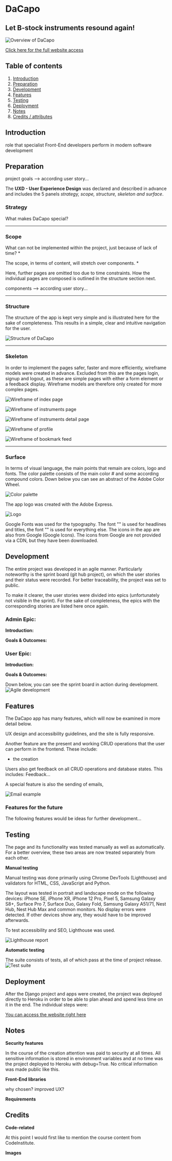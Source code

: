 # DaCapo
## Let B-stock instruments resound again!


![Overview of DaCapo](./  "Overview of DaCapo")

[Click here for the full website access](https://)




## Table of contents
1. [Introduction](#introduction) 
2. [Preparation](#preparation)
3. [Development](#development)
4. [Features](#features)
5. [Testing](#testing)
6. [Deployment](#deployment) 
7. [Notes](#notes) 
8. [Credits / attributes](#credits) 



## Introduction 

role that specialist Front-End developers perform in modern software development


## Preparation


project goals --> according user story... 


The **UXD - User Experience Design** was declared and described in advance and includes the 5 panels *strategy, scope, structure, skeleton and surface*. 

### Strategy 
What makes DaCapo special? 


---
### Scope 


What can not be implemented within the project, just because of lack of time? 
* 

The scope, in terms of content, will stretch over  components.
* 

Here, further pages are omitted too due to time constraints. 
How the individual pages are composed is outlined in the structure section next.


components  --> according user story...


--- 
### Structure 

The structure of the app is kept very simple and is illustrated here for the sake of completeness. This results in a simple, clear and intuitive navigation for the user. 

![Structure of DaCapo](./ "Structure of DaCapo")

---
### Skeleton 

In order to implement the pages safer, faster and more efficiently, wireframe models were created in advance. Excluded from this are the pages login, signup and logout, as these are simple pages with either a form element or a feedback display. Wireframe models are therefore only created for more complex pages. 



![Wireframe of index page](./ "Wireframe of index page")

![Wireframe of instruments page](./ "Wireframe of instruments page")

![Wireframe of instruments detail page](./ "Wireframe of instruments detail page")

![Wireframe of profile](./ "Wireframe of profile")

![Wireframe of bookmark feed](./ "Wireframe of bookmark feed")

---
### Surface

In terms of visual language, the main points that remain are colors, logo and fonts.
The color palette consists of the main color # and some according compound colors. Down below you can see an abstract of the Adobe Color Wheel.

![Color palette](./ "Color palette")

The app logo was created with the Adobe Express. 

![Logo](./ "Logo")

Google Fonts was used for the typography. The font "" is used for headlines and titles, the font "" is used for everything else. The icons in the app are also from Google (Google Icons). The icons from Google are not provided via a CDN, but they have been downloaded. 

## Development

The entire project was developed in an agile manner. Particularly noteworthy is the sprint board (git hub project), on which the user stories and their status were recorded. For better traceability, the project was set to public. 

To make it clearer, the user stories were divided into epics (unfortunately not visible in the sprint). For the sake of completeness, the epics with the corresponding stories are listed here once again. 

### Admin Epic:
**Introduction:**



**Goals & Outcomes:**




### User Epic:
**Introduction:**




**Goals & Outcomes:**




Down below, you can see the sprint board in action during development.
![Agile development](./ "Agile development")



## Features
The DaCapo app has many features, which will now be examined in more detail below. 



UX design and accessibility guidelines, and the site is fully responsive.




Another feature are the present and working CRUD operations that the user can perform in the frontend.
These include: 

* the creation



Users also get feedback on all CRUD operations and database states.
This includes: Feedback...





A special feature is also the sending of emails, 

![Email example](./ "Email example")


### Features for the future 
The following features would be ideas for further development...



## Testing 

The page and its functionality was tested manually as well as automatically. For a better overview, these two areas are now treated separately from each other. 

**Manual testing**

Manual testing was done primarily using Chrome DevTools (Lighthouse) and validators for HTML, CSS, JavaScript and Python.

The layout was tested in portrait and landscape mode on the following devices: iPhone SE, iPhone XR, iPhone 12 Pro, Pixel 5, Samsung Galaxy S8+, Surface Pro 7, Surface Duo, Galaxy Fold, Samsung Galaxy A51/71, Nest Hub, Nest Hub Max and common monitors. No display errors were detected. If other devices show any, they would have to be improved afterwards. 

To test accessibility and SEO, Lighthouse was used. 

![Lighthouse report](./  "Lighthouse report")



**Automatic testing**


The suite consists of  tests, all of which pass at the time of project release.
![Test suite](./  "Test suite")


## Deployment 

After the Django project and apps were created, the project was deployed directly to Heroku in order to be able to plan ahead and spend less time on it in the end. The individual steps were: 



[You can access the website right here](https://)


## Notes

**Security features**

In the course of the creation attention was paid to security at all times. All sensitive information is stored in environment variables and at no time was the project deployed to Heroku with debug=True. No critical information was made public like this. 

**Front-End libraries**

why chosen?
improved UX?

**Requirements**


## Credits


**Code-related**

At this point I would first like to mention the course content from CodeInstitute.


**Images**